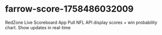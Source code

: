 # farrow-score-1758486032009
RedZone Live Scoreboard App  Pull NFL API  display scores + win probability chart.  Show updates in real-time

